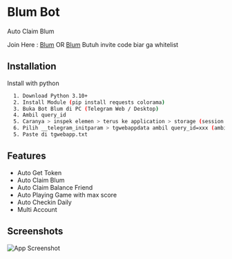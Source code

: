 
# Blum Bot
Auto Claim Blum

Join Here : [Blum](https://s.id/26Sfd) OR [Blum](https://s.id/26Sf9)
Butuh invite code biar ga whitelist



## Installation

Install with python

```bash
  1. Download Python 3.10+
  2. Install Module (pip install requests colorama)
  3. Buka Bot Blum di PC (Telegram Web / Desktop)
  4. Ambil query_id 
  5. Caranya > inspek elemen > terus ke application > storage (session storage) > pilih telegram.blum.codes
  6. Pilih __telegram_initparam > tgwebappdata ambil query_id=xxx (ambil semua) kecuali tgwebappnya
  5. Paste di tgwebapp.txt
```


## Features

- Auto Get Token
- Auto Claim Blum
- Auto Claim Balance Friend
- Auto Playing Game with max score
- Auto Checkin Daily
- Multi Account

## Screenshots

![App Screenshot](https://i.ibb.co.com/BBJtKwp/Cuplikan-layar-2024-06-01-190624.png)

